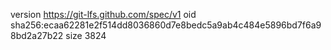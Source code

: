 version https://git-lfs.github.com/spec/v1
oid sha256:ecaa62281e2f514dd8036860d7e8bedc5a9ab4c484e5896bd7f6a98bd2a27b22
size 3824

